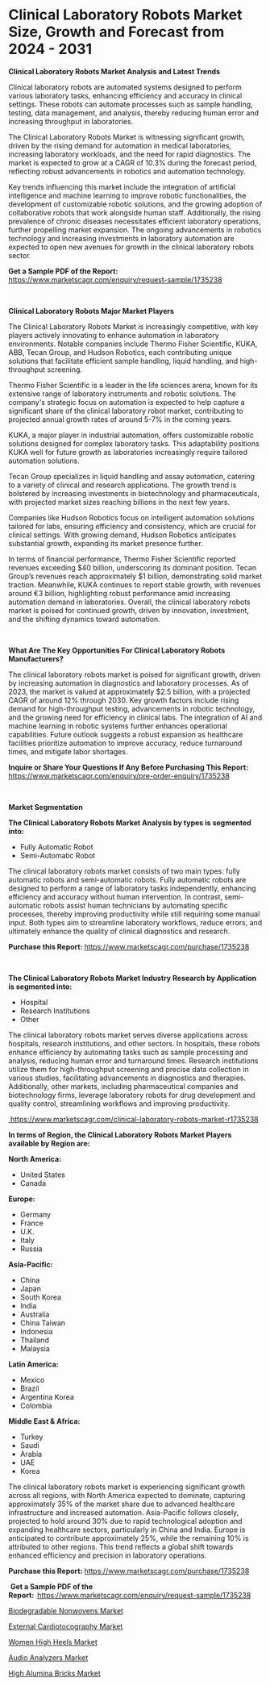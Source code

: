 <p><h1>Clinical Laboratory Robots Market Size, Growth and Forecast from 2024 - 2031</h1></p><p><strong>Clinical Laboratory Robots Market Analysis and Latest Trends</strong></p>
<p><p>Clinical laboratory robots are automated systems designed to perform various laboratory tasks, enhancing efficiency and accuracy in clinical settings. These robots can automate processes such as sample handling, testing, data management, and analysis, thereby reducing human error and increasing throughput in laboratories.</p><p>The Clinical Laboratory Robots Market is witnessing significant growth, driven by the rising demand for automation in medical laboratories, increasing laboratory workloads, and the need for rapid diagnostics. The market is expected to grow at a CAGR of 10.3% during the forecast period, reflecting robust advancements in robotics and automation technology. </p><p>Key trends influencing this market include the integration of artificial intelligence and machine learning to improve robotic functionalities, the development of customizable robotic solutions, and the growing adoption of collaborative robots that work alongside human staff. Additionally, the rising prevalence of chronic diseases necessitates efficient laboratory operations, further propelling market expansion. The ongoing advancements in robotics technology and increasing investments in laboratory automation are expected to open new avenues for growth in the clinical laboratory robots sector.</p></p>
<p><strong>Get a Sample PDF of the Report:&nbsp;</strong> <a href="https://www.marketscagr.com/enquiry/request-sample/1735238?utm_campaign=1509&utm_medium=2&utm_source=Github&utm_content=ia&utm_term=08102024&utm_id=clinical-laboratory-robots">https://www.marketscagr.com/enquiry/request-sample/1735238</a></p>
<p>&nbsp;</p>
<p><strong>Clinical Laboratory Robots Major Market Players</strong></p>
<p><p>The Clinical Laboratory Robots Market is increasingly competitive, with key players actively innovating to enhance automation in laboratory environments. Notable companies include Thermo Fisher Scientific, KUKA, ABB, Tecan Group, and Hudson Robotics, each contributing unique solutions that facilitate efficient sample handling, liquid handling, and high-throughput screening.</p><p>Thermo Fisher Scientific is a leader in the life sciences arena, known for its extensive range of laboratory instruments and robotic solutions. The company's strategic focus on automation is expected to help capture a significant share of the clinical laboratory robot market, contributing to projected annual growth rates of around 5-7% in the coming years.</p><p>KUKA, a major player in industrial automation, offers customizable robotic solutions designed for complex laboratory tasks. This adaptability positions KUKA well for future growth as laboratories increasingly require tailored automation solutions.</p><p>Tecan Group specializes in liquid handling and assay automation, catering to a variety of clinical and research applications. The growth trend is bolstered by increasing investments in biotechnology and pharmaceuticals, with projected market sizes reaching billions in the next few years.</p><p>Companies like Hudson Robotics focus on intelligent automation solutions tailored for labs, ensuring efficiency and consistency, which are crucial for clinical settings. With growing demand, Hudson Robotics anticipates substantial growth, expanding its market presence further.</p><p>In terms of financial performance, Thermo Fisher Scientific reported revenues exceeding $40 billion, underscoring its dominant position. Tecan Group’s revenues reach approximately $1 billion, demonstrating solid market traction. Meanwhile, KUKA continues to report stable growth, with revenues around €3 billion, highlighting robust performance amid increasing automation demand in laboratories. Overall, the clinical laboratory robots market is poised for continued growth, driven by innovation, investment, and the shifting dynamics toward automation.</p></p>
<p>&nbsp;</p>
<p><strong>What Are The Key Opportunities For Clinical Laboratory Robots Manufacturers?</strong></p>
<p><p>The clinical laboratory robots market is poised for significant growth, driven by increasing automation in diagnostics and laboratory processes. As of 2023, the market is valued at approximately $2.5 billion, with a projected CAGR of around 12% through 2030. Key growth factors include rising demand for high-throughput testing, advancements in robotic technology, and the growing need for efficiency in clinical labs. The integration of AI and machine learning in robotic systems further enhances operational capabilities. Future outlook suggests a robust expansion as healthcare facilities prioritize automation to improve accuracy, reduce turnaround times, and mitigate labor shortages.</p></p>
<p><strong>Inquire or Share Your Questions If Any Before Purchasing This Report:</strong> <a href="https://www.marketscagr.com/enquiry/pre-order-enquiry/1735238?utm_campaign=1509&utm_medium=2&utm_source=Github&utm_content=ia&utm_term=08102024&utm_id=clinical-laboratory-robots">https://www.marketscagr.com/enquiry/pre-order-enquiry/1735238</a></p>
<p>&nbsp;</p>
<p><strong>Market Segmentation</strong></p>
<p><strong>The Clinical Laboratory Robots Market Analysis by types is segmented into:</strong></p>
<p><ul><li>Fully Automatic Robot</li><li>Semi-Automatic Robot</li></ul></p>
<p><p>The clinical laboratory robots market consists of two main types: fully automatic robots and semi-automatic robots. Fully automatic robots are designed to perform a range of laboratory tasks independently, enhancing efficiency and accuracy without human intervention. In contrast, semi-automatic robots assist human technicians by automating specific processes, thereby improving productivity while still requiring some manual input. Both types aim to streamline laboratory workflows, reduce errors, and ultimately enhance the quality of clinical diagnostics and research.</p></p>
<p><strong>Purchase this Report:&nbsp;</strong><a href="https://www.marketscagr.com/purchase/1735238?utm_campaign=1509&utm_medium=2&utm_source=Github&utm_content=ia&utm_term=08102024&utm_id=clinical-laboratory-robots">https://www.marketscagr.com/purchase/1735238</a></p>
<p>&nbsp;</p>
<p><strong>The Clinical Laboratory Robots Market Industry Research by Application is segmented into:</strong></p>
<p><ul><li>Hospital</li><li>Research Institutions</li><li>Other</li></ul></p>
<p><p>The clinical laboratory robots market serves diverse applications across hospitals, research institutions, and other sectors. In hospitals, these robots enhance efficiency by automating tasks such as sample processing and analysis, reducing human error and turnaround times. Research institutions utilize them for high-throughput screening and precise data collection in various studies, facilitating advancements in diagnostics and therapies. Additionally, other markets, including pharmaceutical companies and biotechnology firms, leverage laboratory robots for drug development and quality control, streamlining workflows and improving productivity.</p></p>
<p><a href="https://www.marketscagr.com/clinical-laboratory-robots-market-r1735238?utm_campaign=1509&utm_medium=2&utm_source=Github&utm_content=ia&utm_term=08102024&utm_id=clinical-laboratory-robots">&nbsp;https://www.marketscagr.com/clinical-laboratory-robots-market-r1735238</a></p>
<p><strong>In terms of Region, the Clinical Laboratory Robots Market Players available by Region are:</strong></p>
<p>
    <p> <strong> North America: </strong>
        <ul>
            <li>United States</li>
            <li>Canada</li>
        </ul>
        </p> 
    <p> <strong> Europe: </strong>
        <ul>
            <li>Germany</li>
            <li>France</li>
            <li>U.K.</li>
            <li>Italy</li>
            <li>Russia</li>
        </ul>
        </p> 
    <p> <strong> Asia-Pacific: </strong>
        <ul>
            <li>China</li>
            <li>Japan</li>
            <li>South Korea</li>
            <li>India</li>
            <li>Australia</li>
            <li>China Taiwan</li>
            <li>Indonesia</li>
            <li>Thailand</li>
            <li>Malaysia</li>
        </ul>
        </p> 
    <p> <strong> Latin America: </strong>
        <ul>
            <li>Mexico</li>
            <li>Brazil</li>
            <li>Argentina Korea</li>
            <li>Colombia</li>
        </ul>
        </p> 
    <p> <strong> Middle East & Africa: </strong>
        <ul>
            <li>Turkey</li>
            <li>Saudi</li>
            <li>Arabia</li>
            <li>UAE</li>
            <li>Korea</li>
        </ul>
    </p>
    </p>
<p><p>The clinical laboratory robots market is experiencing significant growth across all regions, with North America expected to dominate, capturing approximately 35% of the market share due to advanced healthcare infrastructure and increased automation. Asia-Pacific follows closely, projected to hold around 30% due to rapid technological adoption and expanding healthcare sectors, particularly in China and India. Europe is anticipated to contribute approximately 25%, while the remaining 10% is attributed to other regions. This trend reflects a global shift towards enhanced efficiency and precision in laboratory operations.</p></p>
<p><strong>Purchase this Report: </strong><a href="https://www.marketscagr.com/purchase/1735238?utm_campaign=1509&utm_medium=2&utm_source=Github&utm_content=ia&utm_term=08102024&utm_id=clinical-laboratory-robots">https://www.marketscagr.com/purchase/1735238</a></p>
<p>&nbsp;<strong>Get a Sample PDF of the Report:&nbsp;&nbsp;</strong><a href="https://www.marketscagr.com/enquiry/request-sample/1735238?utm_campaign=1509&utm_medium=2&utm_source=Github&utm_content=ia&utm_term=08102024&utm_id=clinical-laboratory-robots">https://www.marketscagr.com/enquiry/request-sample/1735238</a></p>
<p><strong></strong></p>
<p><p><a href="https://www.linkedin.com/pulse/biodegradable-nonwovens-market-matrix-applications-agriculturefisheriescivil-4rose?utm_campaign=1509&utm_medium=2&utm_source=Github&utm_content=ia&utm_term=08102024&utm_id=clinical-laboratory-robots">Biodegradable Nonwovens Market</a></p><p><a href="https://www.linkedin.com/pulse/deep-dive-external-cardiotocography-market-itstrends-q9kbc?utm_campaign=1509&utm_medium=2&utm_source=Github&utm_content=ia&utm_term=08102024&utm_id=clinical-laboratory-robots">External Cardiotocography Market</a></p><p><a href="https://www.linkedin.com/pulse/women-high-heels-market-consolidation-impact-structure-20ktf?utm_campaign=1509&utm_medium=2&utm_source=Github&utm_content=ia&utm_term=08102024&utm_id=clinical-laboratory-robots">Women High Heels Market</a></p><p><a href="https://www.linkedin.com/pulse/disruption-innovation-audio-analyzers-industry-market-9xrre?utm_campaign=1509&utm_medium=2&utm_source=Github&utm_content=ia&utm_term=08102024&utm_id=clinical-laboratory-robots">Audio Analyzers Market</a></p><p><a href="https://www.linkedin.com/pulse/insights-high-alumina-bricks-industry-market-financial-z0y9e?utm_campaign=1509&utm_medium=2&utm_source=Github&utm_content=ia&utm_term=08102024&utm_id=clinical-laboratory-robots">High Alumina Bricks Market</a></p></p>